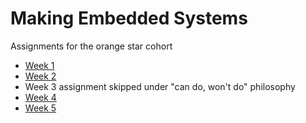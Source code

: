 # Making Embedded Systems
Assignments for the orange star cohort

- [Week 1](week_1_exercises/README.md)
- [Week 2](week_2_exercises/README.md)
- Week 3 assignment skipped under "can do, won't do" philosophy
- [Week 4](week_4_exercises/README.md)
- [Week 5](week_5_exercises/README.md)